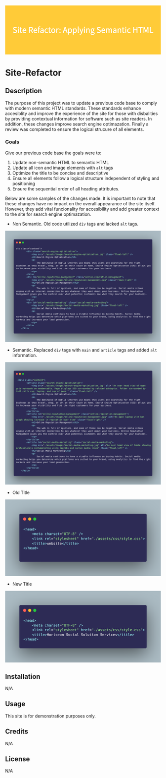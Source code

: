 ![Alt text](assets/forReadme/Site_Refactor__Applying_Semantic_HTML.png)

# Site-Refactor

## Description
The purpose of this project was to update a previous code base to comply with modern semantic HTML standards. These standards enhance accesiblity and improve the experience of the site for those with disbalities by providing contextual information for software such as site readers. In addition, these changes improve search engine optimazation. Finally a review was completed to ensure the logical strucure of all elements. 

### Goals
Give our previous code base the goals were to:

1. Update non-semantic HTML to semantic HTML
2. Update all icon and image elements with `alt` tags
3. Optimize the title to be concise and descriptive
4. Ensure all elements follow a logical structure independent of styling and positioning
5. Ensure the sequential order of all heading attributes.

Below are some samples of the changes made. It is important to note that these changes have no impact on the overall appearance of the site itself. However, they add vital funcionality for accesibility and add greater context to the site for search engine optimazation.

- Non Semantic. Old code utilized `div` tags and lacked `alt` tags.

![alt text](assets/forReadme/nonSemantic.png)

- Semantic. Replaced `div` tags with `main` and `article` tags and added `alt` information.

![alt text](assets/forReadme/semantic.png)

- Old Title

![alt text](assets/forReadme/oldTitle%20(1).png)

- New Title

![alt text](assets/forReadme/newTitle.png)



## Installation
N/A

## Usage
This site is for demonstration purposes only. 

## Credits
N/A

## License
N/A
